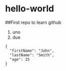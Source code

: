 # hello-world
##First repo to learn github

1. uno
2. due

```
{
  "firstName": "John",
  "lastName": "Smith",
  "age": 25
}
```
